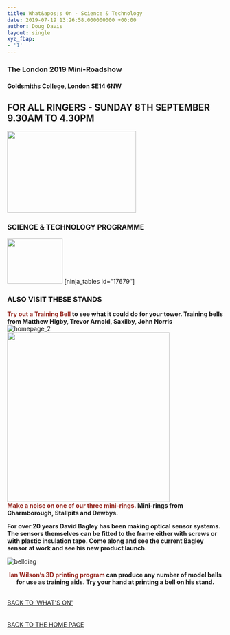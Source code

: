 ```yaml
---
title: What&apos;s On - Science & Technology
date: 2019-07-19 13:26:58.000000000 +00:00
author: Doug Davis
layout: single
xyz_fbap:
- '1'
---
```

### The London 2019 Mini-Roadshow

#### Goldsmiths College, London SE14 6NW

## FOR ALL RINGERS - SUNDAY 8TH SEPTEMBER 9.30AM TO 4.30PM

<img loading="lazy" width="300" height="191" src="https://cccbr.org.uk/wp-content/uploads/2019/05/london2019_logo-300x191.jpg" alt="" srcset="https://cccbr.org.uk/wp-content/uploads/2019/05/london2019_logo-300x191.jpg 300w, https://cccbr.org.uk/wp-content/uploads/2019/05/london2019_logo.jpg 540w" sizes="(max-width: 300px) 100vw, 300px" /> 

### SCIENCE & TECHNOLOGY PROGRAMME

<img loading="lazy" width="129" height="105" src="https://cccbr.org.uk/wp-content/uploads/2019/07/scitech.jpg" alt="" />  
[ninja_tables id=&#8221;17679&#8243;] 

### ALSO VISIT THESE STANDS

**<font color="#95261e">Try out a Training Bell</font> to see what it could do for your tower. Training bells from Matthew Higby, Trevor Arnold, Saxilby, John Norris**  
![homepage_2](https://cccbr.org.uk/wp-content/uploads/elementor/thumbs/homepage_2-oayf00rnfbeudzf3lf3ltc069tc4kr8xfmrlnmbr40.jpg "homepage_2")  
<img loading="lazy" width="378" height="395" src="https://cccbr.org.uk/wp-content/uploads/2019/07/minirings.jpg" alt="" srcset="https://cccbr.org.uk/wp-content/uploads/2019/07/minirings.jpg 378w, https://cccbr.org.uk/wp-content/uploads/2019/07/minirings-287x300.jpg 287w, https://cccbr.org.uk/wp-content/uploads/2019/07/minirings-300x313.jpg 300w" sizes="(max-width: 378px) 100vw, 378px" />  
**<font color="#95261e">Make a noise on one of our three mini-rings.</font> Mini-rings from Charmborough, Stallpits and Dewbys.** 

**For over 20 years David Bagley has been making optical sensor systems. The sensors themselves can be fitted to the frame either with screws or with plastic insulation tape. Come along and see the current Bagley sensor at work and see his new product launch.**

![belldiag](https://cccbr.org.uk/wp-content/uploads/elementor/thumbs/belldiag-ob02jh0j12omqb6nnkh4xiexyu8hyym7ti6y6ufre6.jpg "belldiag") 

<p style="text-align: center;">
  <strong><font color="#95261e">Ian Wilson’s 3D printing program</font> can produce any number of model bells for use as training aids. Try your hand at printing a bell on his stand. </strong>
</p>

<a href="/about/annual-meetings/2019-meeting/mini-roadshow/whats-on" role="button"><br /> BACK TO &#8216;WHAT&apos;S ON&apos;<br /> </a>  
<a href="/about/annual-meetings/2019-meeting/mini-roadshow" role="button"><br /> BACK TO THE HOME PAGE<br /> </a>

